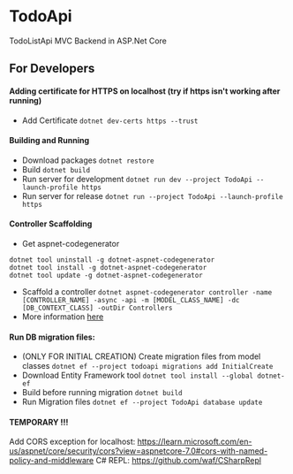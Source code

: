 # TodoApi
TodoListApi MVC Backend in ASP.Net Core

## For Developers
#### Adding certificate for HTTPS on localhost (try if https isn't working after running)
- Add Certificate `dotnet dev-certs https --trust`

#### Building and Running
- Download packages `dotnet restore`
- Build	`dotnet build`
- Run server for development `dotnet run dev --project TodoApi --launch-profile https`
- Run server for release `dotnet run --project TodoApi --launch-profile https`

#### Controller Scaffolding
- Get aspnet-codegenerator
```
dotnet tool uninstall -g dotnet-aspnet-codegenerator
dotnet tool install -g dotnet-aspnet-codegenerator
dotnet tool update -g dotnet-aspnet-codegenerator
```
- Scaffold a controller `dotnet aspnet-codegenerator controller -name [CONTROLLER_NAME] -async -api -m [MODEL_CLASS_NAME] -dc [DB_CONTEXT_CLASS] -outDir Controllers`
- More information [here](https://learn.microsoft.com/en-us/aspnet/core/fundamentals/tools/dotnet-aspnet-codegenerator?view=aspnetcore-8.0#controller-options)

#### Run DB migration files:
- (ONLY FOR INITIAL CREATION) Create migration files from model classes `dotnet ef --project todoapi migrations add InitialCreate`
- Download Entity Framework tool `dotnet tool install --global dotnet-ef`
- Build before running migration `dotnet build`
- Run Migration files `dotnet ef --project TodoApi database update`

#### TEMPORARY !!!
Add CORS exception for localhost: https://learn.microsoft.com/en-us/aspnet/core/security/cors?view=aspnetcore-7.0#cors-with-named-policy-and-middleware
C# REPL: https://github.com/waf/CSharpRepl 
